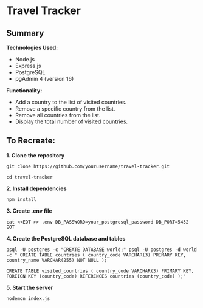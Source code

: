 # Travel Tracker

## Summary

**Technologies Used:**
- Node.js
- Express.js
- PostgreSQL
- pgAdmin 4 (version 16)

**Functionality:**
- Add a country to the list of visited countries.
- Remove a specific country from the list.
- Remove all countries from the list.
- Display the total number of visited countries.

## To Recreate:

**1. Clone the repository**

`git clone https://github.com/yourusername/travel-tracker.git`

`cd travel-tracker`

**2. Install dependencies**

`npm install`

**3. Create .env file**

`cat <<EOT >> .env
DB_PASSWORD=your_postgresql_password
DB_PORT=5432
EOT`

**4. Create the PostgreSQL database and tables**

`psql -U postgres -c "CREATE DATABASE world;"
psql -U postgres -d world -c "
CREATE TABLE countries (
  country_code VARCHAR(3) PRIMARY KEY,
  country_name VARCHAR(255) NOT NULL
);`

`CREATE TABLE visited_countries (
  country_code VARCHAR(3) PRIMARY KEY,
  FOREIGN KEY (country_code) REFERENCES countries (country_code)
);"`

**5. Start the server**

`nodemon index.js`
